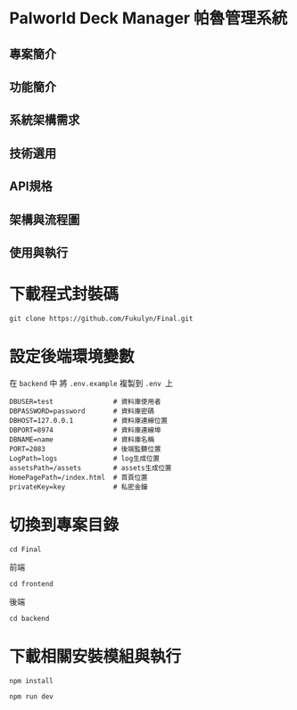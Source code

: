 # Palworld Deck Manager 帕魯管理系統

## 專案簡介

## 功能簡介

## 系統架構需求

## 技術選用

## API規格

## 架構與流程圖

## 使用與執行

# 下載程式封裝碼

`git clone https://github.com/Fukulyn/Final.git`

# 設定後端環境變數 
在 `backend` 中
將 `.env.example` 複製到 `.env `上

```
DBUSER=test               # 資料庫使用者
DBPASSWORD=password       # 資料庫密碼
DBHOST=127.0.0.1          # 資料庫連線位置
DBPORT=8974               # 資料庫連線埠
DBNAME=name               # 資料庫名稱
PORT=2083                 # 後端監聽位置
LogPath=logs              # log生成位置
assetsPath=/assets        # assets生成位置
HomePagePath=/index.html  # 首頁位置
privateKey=key            # 私密金鑰

```

# 切換到專案目錄

`cd Final`

前端

`cd frontend`

後端

`cd backend`

# 下載相關安裝模組與執行

`npm install`

`npm run dev`





